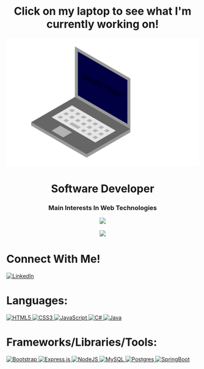 <h1 align="center">Click on my laptop to see what I'm currently working on!</h1>
<p align="center">
    <a href="https://github.com/tommylay1902/MTGuardian">
        <img src="https://github.com/tommylay1902/githubStatus/blob/main/status-active.svg" width="600px"/>
    </a>
</p>


<h1 align="center">Software Developer</h1> 
<h3 align="center">Main Interests In Web Technologies</h3>

<p align="center">
    <span width="600px">
            <img width="600px" src="https://github-readme-streak-stats.herokuapp.com?user=tommylay1902&theme=highcontrast&currStreakNum=FFDD00&border=DD2727&stroke=DD2727&ring=FFDD00&fire=DD2727&sideNums=FFDD00&currStreakLabel=FFDD00&sideLabels=FFDD00&dates=DD2727"/> 
    </span>
   
</p>

<p align="center">
    <span width="600px">
         <img width="300px" src="https://github-readme-stats.vercel.app/api/top-langs/?username=tommylay1902&layout=compact&theme=highcontrast&background=152238"/>
    </span>
</p>

<h1>Connect With Me!</h1>
<a href="https://www.linkedin.com/in/tommy-lay-8b8b661b9/" target="_blank"><img alt="LinkedIn" src="https://img.shields.io/badge/linkedin-%230077B5.svg?&style=for-the-badge&logo=linkedin&logoColor=white"/></a>
<br/>

<h1>Languages:</h1>
<span>
    <a href="https://developer.mozilla.org/en-US/docs/Web/Guide/HTML/HTML5" target="_blank">
        <img alt="HTML5" src="https://img.shields.io/badge/html5-%23E34F26.svg?&style=for-the-badge&logo=html5&logoColor=white"/>
    </a>
    <a href="https://developer.mozilla.org/en-US/docs/Web/CSS" target="_blank">
        <img alt="CSS3" src="https://img.shields.io/badge/css3-%231572B6.svg?&style=for-the-badge&logo=css3&logoColor=white"/>
    </a>
    <a href="https://developer.mozilla.org/en-US/docs/Web/JavaScript" target="_blank"> 
        <img alt="JavaScript" src="https://img.shields.io/badge/javascript-%23323330.svg?&style=for-the-badge&logo=javascript&logoColor=%23F7DF1E"/>
    </a>
    <a href="https://docs.microsoft.com/en-us/dotnet/csharp/" target="_blank"> 
        <img alt="C#" src="https://img.shields.io/badge/c%23-%23239120.svg?&style=for-the-badge&logo=c-sharp&logoColor=white"/>
    </a>
    <a href="https://docs.oracle.com/en/java/" target="_blank"> 
        <img alt="Java" src="https://img.shields.io/badge/java-%23ED8B00.svg?&style=for-the-badge&logo=java&logoColor=white"/>
    </a>

</span>

<h1>Frameworks/Libraries/Tools:</h1>
<span>
    <a href="https://getbootstrap.com/docs/5.0/getting-started/introduction/" target="_blank"> 
        <img alt="Bootstrap" src="https://img.shields.io/badge/bootstrap-%23563D7C.svg?&style=for-the-badge&logo=bootstrap&logoColor=white"/>
    </a>
    <a href="https://expressjs.com/en/4x/api.html" target="_blank"> 
        <img alt="Express.js" src="https://img.shields.io/badge/express.js-%23404d59.svg?&style=for-the-badge"/>
    </a>
    <a href="https://nodejs.org/en/docs/" target="_blank">
        <img alt="NodeJS" src="https://img.shields.io/badge/node.js-%2343853D.svg?&style=for-the-badge&logo=node.js&logoColor=white"/>
    </a>
    <a href="https://dev.mysql.com/doc/" target="_blank"> 
        <img alt="MySQL" src="https://img.shields.io/badge/mysql-%2300f.svg?&style=for-the-badge&logo=mysql&logoColor=white"/>
    </a>
   <a href="https://www.postgresql.org/docs/" target="_blank">
        <img alt="Postgres" src ="https://img.shields.io/badge/postgres-%23316192.svg?&style=for-the-badge&logo=postgresql&logoColor=white"/>
   </a>

<a href="https://github.com/tommylay1902/springBootLearning">
     <img alt="SpringBoot" src="https://img.shields.io/badge/SpringBoot-6DB33F?style=for-the-badge&logo=Spring&logoColor=white"/>
</a>
  

</span>


